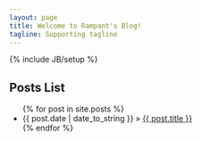 ```yaml
---
layout: page
title: Welcome to Rampant's Blog!
tagline: Supporting tagline
---
```

{% include JB/setup %}

## Posts List

<ul class="posts">
  {% for post in site.posts %}
    <li><span>{{ post.date | date_to_string }}</span> &raquo; <a href="{{ BASE_PATH }}{{ post.url }}">{{ post.title }}</a></li>
  {% endfor %}
</ul>

